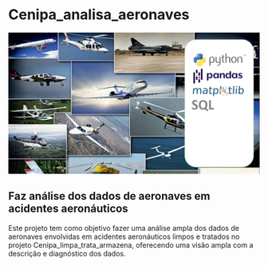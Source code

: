 # Cenipa_analisa_aeronaves
![Imagem de Aviao](https://github.com/jairobernardesjunior/Cenipa_analisa_aeronaves/blob/main/aviao3_b.jpg)
 
## Faz análise dos dados de aeronaves em acidentes aeronáuticos

Este projeto tem como objetivo fazer uma análise ampla dos dados de aeronaves envolvidas em acidentes aeronáuticos limpos e tratados no projeto Cenipa_limpa_trata_armazena, oferecendo uma visão ampla com a descrição e diagnóstico dos dados.
